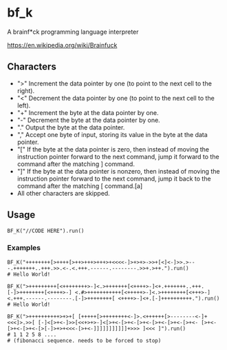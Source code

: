 # bf_k
A brainf*ck programming language interpreter

https://en.wikipedia.org/wiki/Brainfuck

## Characters

* ">"	Increment the data pointer by one (to point to the next cell to the right).
* "<"	Decrement the data pointer by one (to point to the next cell to the left).
* "+"	Increment the byte at the data pointer by one.
*	"-" Decrement the byte at the data pointer by one.
* "."	Output the byte at the data pointer.
* ","	Accept one byte of input, storing its value in the byte at the data pointer.
* "["	If the byte at the data pointer is zero, then instead of moving the instruction pointer forward to the next command, jump it forward to the command after the matching ] command.
* "]"	If the byte at the data pointer is nonzero, then instead of moving the instruction pointer forward to the next command, jump it back to the command after the matching [ command.[a]
* All other characters are skipped.

## Usage

```
BF_K("//CODE HERE").run()

```

### Examples

```
BF_K("++++++++[>++++[>++>+++>+++>+<<<<-]>+>+>->>+[<]<-]>>.>---.+++++++..+++.>>.<-.<.+++.------.--------.>>+.>++.").run()
# Hello World!

BF_K(">+++++++++[<++++++++>-]<.>+++++++[<++++>-]<+.+++++++..+++.[-]>++++++++[<++++>-] <.#>+++++++++++[<+++++>-]<.>++++++++[<+++>-]<.+++.------.--------.[-]>++++++++[ <++++>-]<+.[-]++++++++++.").run()
# Hello World!

BF_K(">++++++++++>+>+[ [+++++[>++++++++<-]>.<++++++[>--------<-]+<<<]>.>>[ [-]<[>+<-]>>[<<+>+>-]<[>+<-[>+<-[>+<-[>+<-[>+<-[>+<- [>+<-[>+<-[>+<-[>[-]>+>+<<<-[>+<-]]]]]]]]]]]+>>> ]<<< ]").run()
# 1 1 2 5 8 ....
# (fibonacci sequence. needs to be forced to stop)

```
